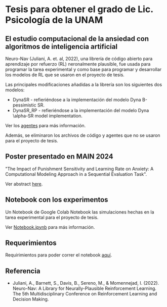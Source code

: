 # Tesis para obtener el grado de Lic. Psicología de la UNAM
## El estudio computacional de la ansiedad con algoritmos de inteligencia artificial

Neuro-Nav (Juliani, A. et. al, 2022), una librería de código abierto para aprendizaje por refuerzo (RL) neronalmente plausible, fue usada para programar la tarea experimental y como base para programar y desarrollar los modelos de RL que se usaron en el proyecto de tesis.   

Las principales modificaciones añadidas a la librería son los siguientes dos modelos:  

- DynaSR - refieriéndose a la implementación del modelo Dyna B-pessimistic SR.
- DynaSR_RP - refieriéndose a la implementación del modelo Dyna \alpha-SR model implementation.

Ver los [agentes](./agents) para más información.

Además, se eliminaron los archivos de código y agentes que no se usaron para el proyecto de tesis. 

## Poster presentado en MAIN 2024

"The Impact of Punishment Sensitivity and Learning Rate on Anxiety: A Computational Modeling Approach in a Sequential Evaluation Task".

Ver abstract [here](https://www.main2024.org/abstracts).

## Notebook con los experimentos

Un Notebook de Google Colab Notebook las simulaciones hechas en la tarea experimental para el proyecto de tesis. 

Ver [Notebook.ipynb](./Notebook.ipynb) para más información.


## Requerimientos

Requirimientos para poder correr el notebook [aquí](./setup.py).





## Referencia


* Juliani, A., Barnett, S., Davis, B., Sereno, M., & Momennejad, I. (2022). Neuro-Nav: A Library for Neurally-Plausible Reinforcement Learning. The 5th Multidisciplinary Conference on Reinforcement Learning and Decision Making.


